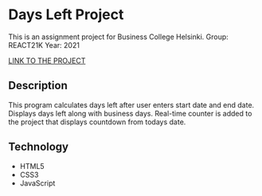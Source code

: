 # Days Left Project

This is an assignment project for Business College Helsinki.
Group: REACT21K
Year: 2021

[LINK TO THE PROJECT](sagar-aryal.github.io/REACT21K_JavaScript/Margit/Lecture5/DaysLeft/)

## Description

This program calculates days left after user enters start date and end date.
Displays days left along with business days.
Real-time counter is added to the project that displays countdown from todays date.

## Technology

- HTML5
- CSS3
- JavaScript
